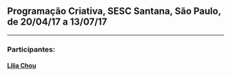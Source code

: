 ## Programação Criativa, SESC Santana, São Paulo, de 20/04/17 a 13/07/17
<hr>

### Participantes:

#### [Lilia Chou](arteprog.github.io/cursos/santana/participantes/lilia.md)


